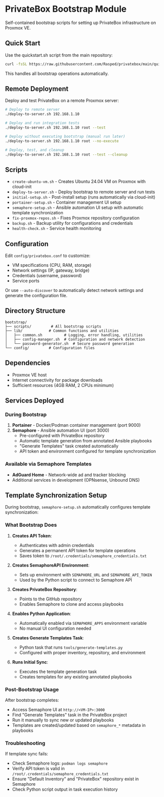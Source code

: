 # PrivateBox Bootstrap Module

Self-contained bootstrap scripts for setting up PrivateBox infrastructure on Proxmox VE.

## Quick Start

Use the quickstart.sh script from the main repository:

```bash
curl -fsSL https://raw.githubusercontent.com/Rasped/privatebox/main/quickstart.sh | sudo bash
```

This handles all bootstrap operations automatically.

## Remote Deployment

Deploy and test PrivateBox on a remote Proxmox server:

```bash
# Deploy to remote server
./deploy-to-server.sh 192.168.1.10

# Deploy and run integration tests
./deploy-to-server.sh 192.168.1.10 root --test

# Deploy without executing bootstrap (manual run later)
./deploy-to-server.sh 192.168.1.10 root --no-execute

# Deploy, test, and cleanup
./deploy-to-server.sh 192.168.1.10 root --test --cleanup
```

## Scripts

- `create-ubuntu-vm.sh` - Creates Ubuntu 24.04 VM on Proxmox with cloud-init
- `deploy-to-server.sh` - Deploy bootstrap to remote server and run tests
- `initial-setup.sh` - Post-install setup (runs automatically via cloud-init)
- `portainer-setup.sh` - Container management UI setup
- `semaphore-setup.sh` - Ansible automation UI setup with automatic template synchronization
- `fix-proxmox-repos.sh` - Fixes Proxmox repository configuration
- `backup.sh` - Backup utility for configurations and credentials
- `health-check.sh` - Service health monitoring

## Configuration

Edit `config/privatebox.conf` to customize:
- VM specifications (CPU, RAM, storage)
- Network settings (IP, gateway, bridge)
- Credentials (username, password)
- Service ports

Or use `--auto-discover` to automatically detect network settings and generate the configuration file.

## Directory Structure

```
bootstrap/
├── scripts/         # All bootstrap scripts
├── lib/            # Common functions and utilities
│   ├── common.sh          # Logging, error handling, utilities
│   ├── config-manager.sh  # Configuration and network detection
│   └── password-generator.sh  # Secure password generation
└── config/         # Configuration files
```

## Dependencies

- Proxmox VE host
- Internet connectivity for package downloads
- Sufficient resources (4GB RAM, 2 CPUs minimum)

## Services Deployed

### During Bootstrap
1. **Portainer** - Docker/Podman container management (port 9000)
2. **Semaphore** - Ansible automation UI (port 3000)
   - Pre-configured with PrivateBox repository
   - Automatic template generation from annotated Ansible playbooks
   - "Generate Templates" task created automatically
   - API token and environment configured for template synchronization

### Available via Semaphore Templates
- **AdGuard Home** - Network-wide ad and tracker blocking
- Additional services in development (OPNsense, Unbound DNS)


## Template Synchronization Setup

During bootstrap, `semaphore-setup.sh` automatically configures template synchronization:

### What Bootstrap Does

1. **Creates API Token**: 
   - Authenticates with admin credentials
   - Generates a permanent API token for template operations
   - Saves token to `/root/.credentials/semaphore_credentials.txt`

2. **Creates SemaphoreAPI Environment**:
   - Sets up environment with `SEMAPHORE_URL` and `SEMAPHORE_API_TOKEN`
   - Used by the Python script to connect to Semaphore API

3. **Creates PrivateBox Repository**:
   - Points to the GitHub repository
   - Enables Semaphore to clone and access playbooks

4. **Enables Python Application**:
   - Automatically enabled via `SEMAPHORE_APPS` environment variable
   - No manual UI configuration needed

5. **Creates Generate Templates Task**:
   - Python task that runs `tools/generate-templates.py`
   - Configured with proper inventory, repository, and environment

6. **Runs Initial Sync**:
   - Executes the template generation task
   - Creates templates for any existing annotated playbooks

### Post-Bootstrap Usage

After bootstrap completes:
- Access Semaphore UI at `http://<VM-IP>:3000`
- Find "Generate Templates" task in the PrivateBox project
- Run it manually to sync new or updated playbooks
- Templates are created/updated based on `semaphore_*` metadata in playbooks

### Troubleshooting

If template sync fails:
- Check Semaphore logs: `podman logs semaphore`
- Verify API token is valid in `/root/.credentials/semaphore_credentials.txt`
- Ensure "Default Inventory" and "PrivateBox" repository exist in Semaphore
- Check Python script output in task execution history